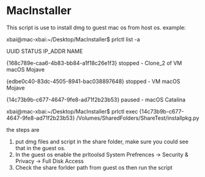 # MacInstaller

This script is use to install dmg to guest mac os from host os. 
example:

xbai@mac-xbai:~/Desktop/MacInstaller$ prlctl list -a

   UUID                                    STATUS       IP_ADDR         NAME

   {168c789e-caa6-4b83-bb84-a1f18c26e1f3}  stopped      -               Clone_2 of VM macOS Mojave

   {edbe0c40-83dc-4505-8941-bac038897648}  stopped      -               VM macOS Mojave

   {14c73b9b-c677-4647-9fe8-ad71f2b23b53}  paused       -               macOS Catalina



xbai@mac-xbai:~/Desktop/MacInstaller$ prlctl exec {14c73b9b-c677-4647-9fe8-ad71f2b23b53} /Volumes/SharedFolders/ShareTest/installpkg.py

the steps are 
1. put dmg files and script in the share folder, make sure you could see that in the guest os. 
2. In the guest os enable the prltoolsd
   System Prefrences -> Security & Privacy -> Full Disk Access 
3. Check the share forlder path from guest os then run the script


   
